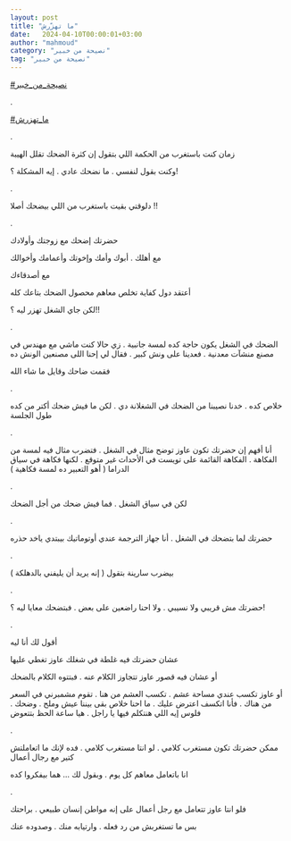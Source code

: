 ```yaml
---
layout: post
title: "ما تهزّرش"
date:   2024-04-10T00:00:01+03:00
author: "mahmoud"
category: "نصيحة من خبير"
tag: "نصيحة من خبير"
---
```



[<u>\#نصيحة\_من\_خبير</u>](https://www.facebook.com/hashtag/%D9%86%D8%B5%D9%8A%D8%AD%D8%A9_%D9%85%D9%86_%D8%AE%D8%A8%D9%8A%D8%B1?__eep__=6&__cft__%5b0%5d=AZUxX_tjd9VTOqRQbouqG0jqd4c6nr6k3jT1IOwkxcObqW-ZpDrz76sfDp1n84S63hnGBS2ZP6Phk7MFSzvzMmWXhTn3bI-MSLP_TTy0T2xFq9dPvnV0bKoeoAmP95YXi37V9TPc88_iYGb_IJcqzyamdDDZmF1jcrj5yS3loSj_AA&__tn__=*NK-R)

.

[<u>\#ما\_تهزرش</u>](https://www.facebook.com/hashtag/%D9%85%D8%A7_%D8%AA%D9%87%D8%B2%D8%B1%D8%B4?__eep__=6&__cft__%5b0%5d=AZUxX_tjd9VTOqRQbouqG0jqd4c6nr6k3jT1IOwkxcObqW-ZpDrz76sfDp1n84S63hnGBS2ZP6Phk7MFSzvzMmWXhTn3bI-MSLP_TTy0T2xFq9dPvnV0bKoeoAmP95YXi37V9TPc88_iYGb_IJcqzyamdDDZmF1jcrj5yS3loSj_AA&__tn__=*NK-R)

.

زمان كنت باستغرب من الحكمة اللي بتقول إن كثرة الضحك تقلل
الهيبة

وكنت بقول لنفسي . ما نضحك عادي . إيه المشكلة ؟!

.

دلوقتي بقيت باستغرب من اللي بيضحك أصلا !!

.

حضرتك إضحك مع زوجتك وأولادك

مع أهلك . أبوك وأمك وإخوتك وأعمامك وأخوالك

مع أصدقاءك

أعتقد دول كفاية تخلص معاهم محصول الضحك بتاعك كله

لكن جاي الشغل تهزر ليه ؟!!

.

الضحك في الشغل يكون حاجة كده لمسة جانبية . زي حالا كنت
ماشي مع مهندس في مصنع منشآت معدنية . فعدينا على ونش كبير . فقال لي إحنا
اللى مصنعين الونش ده

فقمت ضاحك وقايل ما شاء الله

.

خلاص كده . خدنا نصيبنا من الضحك في الشغلانة دي . لكن ما
فيش ضحك أكتر من كده طول الجلسة

.

أنا أفهم إن حضرتك تكون عاوز توضح مثال في الشغل . فتضرب
مثال فيه لمسة من الفكاهة . الفكاهة القائمة على تويست في الأحداث غير
متوقع . لكنها فكاهة في سياق الدراما ( أهو التعبير ده لمسة فكاهية
)

.

لكن في سياق الشغل . فما فيش ضحك من أجل الضحك

.

حضرتك لما بتضحك في الشغل . أنا جهاز الترجمة عندي
أوتوماتيك بيبتدي ياخد حذره

.

بيضرب سارينة بتقول ( إنه يريد أن يليفني بالدهلكة
)

.

حضرتك مش قريبي ولا نسيبي . ولا احنا راضعين على بعض .
فبتضحك معايا ليه ؟!

.

أقول لك أنا ليه

عشان حضرتك فيه غلطة في شغلك عاوز تغطي عليها

أو عشان فيه قصور عاوز تتجاوز الكلام عنه . فبتتوه الكلام
بالضحك

أو عاوز تكسب عندي مساحة عشم . تكسب العشم من هنا . تقوم
مشمبرني في السعر من هناك . فأنا اتكسف اعترض عليك . ما احنا خلاص بقى
بيننا عيش وملح . وضحك . فلوس إيه اللي هنتكلم فيها يا راجل . هيا ساعة
الحظ بتتعوض

.

ممكن حضرتك تكون مستغرب كلامي . لو انتا مستغرب كلامي .
فده لإنك ما اتعاملتش كتير مع رجال أعمال

انا باتعامل معاهم كل يوم . وبقول لك ... هما بيفكروا
كده

.

فلو انتا عاوز تتعامل مع رجل أعمال على إنه مواطن إنسان
طبيعي . براحتك

بس ما تستغربش من رد فعله . وارتيابه منك . وصدوده
عنك
